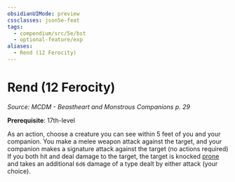 ```yaml
---
obsidianUIMode: preview
cssclasses: json5e-feat
tags:
  - compendium/src/5e/bst
  - optional-feature/exp
aliases:
  - Rend (12 Ferocity)
---
```

# Rend (12 Ferocity)
*Source: MCDM - Beastheart and Monstrous Companions p. 29*  

**Prerequisite**: 17th-level

As an action, choose a creature you can see within 5 feet of you and your companion. You make a melee weapon attack against the target, and your companion makes a signature attack against the target (no actions required) If you both hit and deal damage to the target, the target is knocked [prone](2-Mechanics/CLI/rules/conditions.md#prone) and takes an additional `6d6` damage of a type dealt by either attack (your choice).